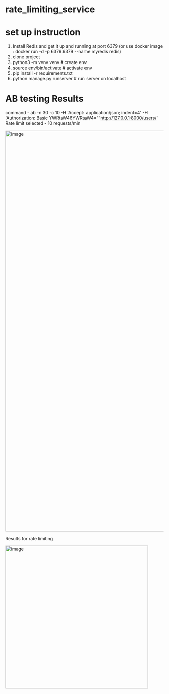 # rate_limiting_service

# set up instruction

1. Install Redis and get it up and running at port 6379 (or use docker image : docker run -d -p 6379:6379 --name myredis redis)
2. clone project
3. python3 -m venv venv # create env
4. source env/bin/activate # activate env
5. pip install -r requirements.txt
6. python manage.py runserver # run server on localhost   
  

# AB testing Results

command - ab -n 30 -c 10 -H 'Accept: application/json; indent=4' -H 'Authorization: Basic YWRtaW46YWRtaW4='  'http://127.0.0.1:8000/users/'
Rate limit selected - 10 requests/min

<img width="1273" alt="image" src="https://github.com/ritesshhh/rate_limiting_service/assets/25322700/7add5ff6-6d4b-4bbf-ab82-0adb9e4db4e8">

Results for rate limiting

<img width="454" alt="image" src="https://github.com/ritesshhh/rate_limiting_service/assets/25322700/ea41db86-7b98-4c4a-8002-2ca535de8b0d">
